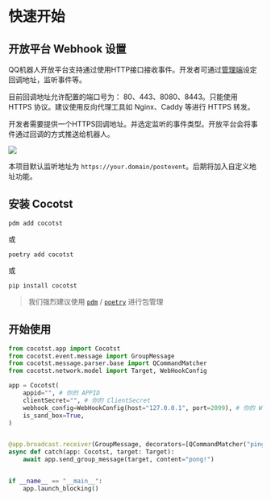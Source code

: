 # 快速开始

## 开放平台 Webhook 设置
QQ机器人开放平台支持通过使用HTTP接口接收事件。开发者可通过[管理端](https://q.qq.com/qqbot/#/developer/webhook-setting)设定回调地址，监听事件等。

目前回调地址允许配置的端口号为： 80、443、8080、8443。只能使用 HTTPS 协议。建议使用反向代理工具如 Nginx、Caddy 等进行 HTTPS 转发。

开发者需要提供一个HTTPS回调地址。并选定监听的事件类型。开放平台会将事件通过回调的方式推送给机器人。

<img src='/assets/event_subscription.png'>

本项目默认监听地址为 `https://your.domain/postevent`。后期将加入自定义地址功能。

## 安装 Cocotst

`pdm add cocotst`

或

`poetry add cocotst`

或

`pip install cocotst`

> 我们强烈建议使用 [`pdm`](https://pdm.fming.dev) / [`poetry`](https://python-poetry.org) 进行包管理

## 开始使用

```python
from cocotst.app import Cocotst
from cocotst.event.message import GroupMessage
from cocotst.message.parser.base import QCommandMatcher
from cocotst.network.model import Target, WebHookConfig

app = Cocotst(
    appid="", # 你的 APPID
    clientSecret="", # 你的 ClientSecret
    webhook_config=WebHookConfig(host="127.0.0.1", port=2099), # 你的 Webhook 配置
    is_sand_box=True,
)


@app.broadcast.receiver(GroupMessage, decorators=[QCommandMatcher("ping")])
async def catch(app: Cocotst, target: Target):
    await app.send_group_message(target, content="pong!")


if __name__ == "__main__":
    app.launch_blocking()
```

